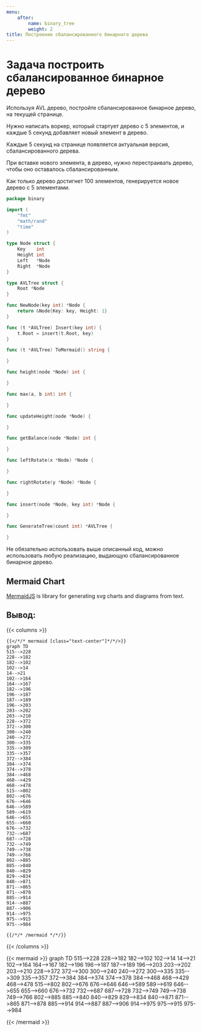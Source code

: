 ```yaml
---
menu:
    after:
        name: binary_tree
        weight: 2
title: Построение сбалансированного бинарного дерева
---
```


# Задача построить сбалансированное бинарное дерево
Используя AVL дерево, постройте сбалансированное бинарное дерево, на текущей странице.

Нужно написать воркер, который стартует дерево с 5 элементов, и каждые 5 секунд добавляет новый элемент в дерево.

Каждые 5 секунд на странице появляется актуальная версия, сбалансированного дерева.

При вставке нового элемента, в дерево, нужно перестраивать дерево, чтобы оно оставалось сбалансированным.

Как только дерево достигнет 100 элементов, генерируется новое дерево с 5 элементами.
```go
package binary

import (
	"fmt"
	"math/rand"
	"time"
)

type Node struct {
	Key    int
	Height int
	Left   *Node
	Right  *Node
}

type AVLTree struct {
	Root *Node
}

func NewNode(key int) *Node {
	return &Node{Key: key, Height: 1}
}

func (t *AVLTree) Insert(key int) {
	t.Root = insert(t.Root, key)
}

func (t *AVLTree) ToMermaid() string {

}

func height(node *Node) int {

}

func max(a, b int) int {

}

func updateHeight(node *Node) {

}

func getBalance(node *Node) int {

}

func leftRotate(x *Node) *Node {

}

func rightRotate(y *Node) *Node {

}

func insert(node *Node, key int) *Node {

}

func GenerateTree(count int) *AVLTree {

}
```

Не обязательно использовать выше описанный код, можно использовать любую реализацию, выдающую сбалансированное бинарное дерево.

## Mermaid Chart

[MermaidJS](https://mermaid-js.github.io/) is library for generating svg charts and diagrams from text.

## Вывод:

{{< columns >}}
```tpl
{{</*/* mermaid [class="text-center"]*/*/>}}
graph TD
515-->228
228-->182
182-->102
102-->14
14-->21
102-->164
164-->167
182-->196
196-->187
187-->189
196-->203
203-->202
203-->210
228-->372
372-->300
300-->240
240-->272
300-->335
335-->309
335-->357
372-->384
384-->374
374-->378
384-->468
468-->429
468-->478
515-->802
802-->676
676-->646
646-->589
589-->619
646-->655
655-->660
676-->732
732-->687
687-->728
732-->749
749-->738
749-->766
802-->885
885-->840
840-->829
829-->834
840-->871
871-->865
871-->878
885-->914
914-->887
887-->906
914-->975
975-->915
975-->984

{{/*/* /mermaid */*/}}
```
{{< /columns >}}

{{< mermaid >}}
graph TD
515-->228
228-->182
182-->102
102-->14
14-->21
102-->164
164-->167
182-->196
196-->187
187-->189
196-->203
203-->202
203-->210
228-->372
372-->300
300-->240
240-->272
300-->335
335-->309
335-->357
372-->384
384-->374
374-->378
384-->468
468-->429
468-->478
515-->802
802-->676
676-->646
646-->589
589-->619
646-->655
655-->660
676-->732
732-->687
687-->728
732-->749
749-->738
749-->766
802-->885
885-->840
840-->829
829-->834
840-->871
871-->865
871-->878
885-->914
914-->887
887-->906
914-->975
975-->915
975-->984

{{< /mermaid >}}